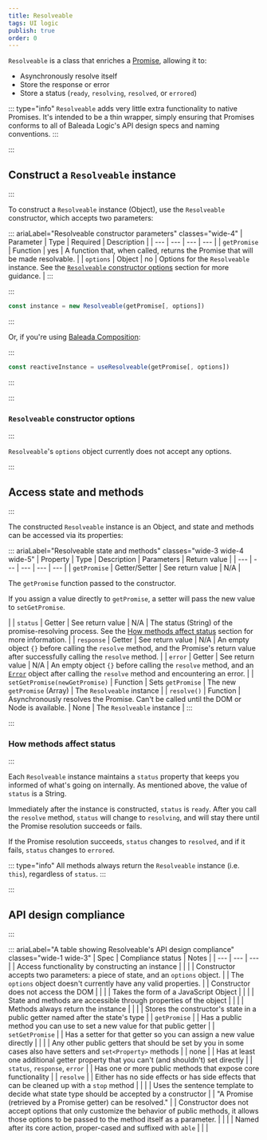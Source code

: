 ```yaml
---
title: Resolveable
tags: UI logic
publish: true
order: 0
---
```


`Resolveable` is a class that enriches a [Promise](https://developer.mozilla.org/en-US/docs/Web/JavaScript/Reference/Global_Objects/Promise), allowing it to:
- Asynchronously resolve itself
- Store the response or error
- Store a status (`ready`, `resolving`, `resolved`, or `errored`)

::: type="info"
`Resolveable` adds very little extra functionality to native Promises. It's intended to be a thin wrapper, simply ensuring that Promises conforms to all of Baleada Logic's API design specs and naming conventions.
:::


:::
## Construct a `Resolveable` instance
:::

To construct a `Resolveable` instance (Object), use the `Resolveable` constructor, which accepts two parameters:

::: ariaLabel="Resolveable constructor parameters" classes="wide-4"
| Parameter | Type | Required | Description |
| --- | --- | --- | --- |
| `getPromise` | Function | yes | A function that, when called, returns the Promise that will be made resolvable. |
| `options` | Object | no | Options for the `Resolveable` instance. See the [`Resolveable` constructor options](#Resolveable-constructor-options) section for more guidance. |
:::


:::
```js
const instance = new Resolveable(getPromise[, options])
```
:::

Or, if you're using [Baleada Composition](/docs/composition):

:::
```js
const reactiveInstance = useResolveable(getPromise[, options])
```
:::


:::
### `Resolveable` constructor options
:::

`Resolveable`'s `options` object currently does not accept any options.


:::
## Access state and methods
:::

The constructed `Resolveable` instance is an Object, and state and methods can be accessed via its properties:


::: ariaLabel="Resolveable state and methods" classes="wide-3 wide-4 wide-5"
| Property | Type | Description | Parameters | Return value |
| --- | --- | --- | --- | --- |
| `getPromise` | Getter/Setter | See return value | N/A | <p>The `getPromise` function passed to the constructor.</p><p>If you assign a value directly to `getPromise`, a setter will pass the new value to `setGetPromise`.</p> |
| `status` | Getter | See return value | N/A | The status (String) of the promise-resolving process. See the [How methods affect status](#how-methods-affect-status) section for more information. |
| `response` | Getter | See return value | N/A | An empty object `{}` before calling the `resolve` method, and the Promise's return value after successfully calling the `resolve` method. |
| `error` | Getter | See return value | N/A | An empty object `{}` before calling the `resolve` method, and an [`Error`](https://developer.mozilla.org/en-US/docs/Web/JavaScript/Reference/Errors) object after calling the `resolve` method and encountering an error. |
| `setGetPromise(newGetPromise)` | Function | Sets `getPromise` | The new `getPromise` (Array) | The `Resolveable` instance |
| `resolve()` | Function | Asynchronously resolves the Promise. Can't be called until the DOM or Node is available. | None | The `Resolveable` instance |
:::


:::
### How methods affect status
:::

Each `Resolveable` instance maintains a `status` property that keeps you informed of what's going on internally. As mentioned above, the value of `status` is a String.

Immediately after the instance is constructed, `status` is `ready`. After you call the `resolve` method, `status` will change to `resolving`, and will stay there until the Promise resolution succeeds or fails.

If the Promise resolution succeeds, `status` changes to `resolved`, and if it fails, `status` changes to `errored`.


::: type="info"
All methods always return the `Resolveable` instance (i.e. `this`), regardless of `status`.
:::


:::
## API design compliance
:::

::: ariaLabel="A table showing Resolveable's API design compliance"  classes="wide-1 wide-3"
| Spec | Compliance status | Notes |
| --- | --- | --- |
| Access functionality by constructing an instance | <BrandApiDesignSpecCheckmark /> |  |
| Constructor accepts two parameters: a piece of state, and an `options` object. | <BrandApiDesignSpecCheckmark /> | The `options` object doesn't currently have any valid properties. |
| Constructor does not access the DOM | <BrandApiDesignSpecCheckmark /> |  |
| Takes the form of a JavaScript Object | <BrandApiDesignSpecCheckmark /> |  |
| State and methods are accessible through properties of the object | <BrandApiDesignSpecCheckmark /> |  |
| Methods always return the instance | <BrandApiDesignSpecCheckmark /> |  |
| Stores the constructor's state in a public getter named after the state's type | <BrandApiDesignSpecCheckmark /> | `getPromise`  |
| Has a public method you can use to set a new value for that public getter | <BrandApiDesignSpecCheckmark /> | `setGetPromise` |
| Has a setter for that getter so you can assign a new value directly | <BrandApiDesignSpecCheckmark /> |  |
| Any other public getters that should be set by you in some cases also have setters and `set<Property>` methods | <BrandApiDesignSpecCheckmark /> | none |
| Has at least one additional getter property that you can't (and shouldn't) set directly | <BrandApiDesignSpecCheckmark /> | `status`, `response`, `error` |
| Has one or more public methods that expose core functionality | <BrandApiDesignSpecCheckmark /> | `resolve` |
| Either has no side effects or has side effects that can be cleaned up with a `stop` method | <BrandApiDesignSpecCheckmark /> |  |
| Uses the sentence template to decide what state type should be accepted by a constructor | <BrandApiDesignSpecCheckmark /> | "A Promise (retrieved by a Promise getter) can be resolved." |
| Constructor does not accept options that only customize the behavior of public methods, it allows those options to be passed to the method itself as a parameter. | <BrandApiDesignSpecCheckmark /> | |
| Named after its core action, proper-cased and suffixed with `able` | <BrandApiDesignSpecCheckmark /> | |
